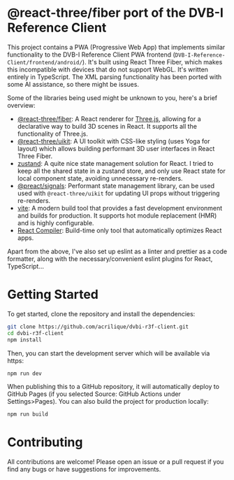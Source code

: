 # @react-three/fiber port of the DVB-I Reference Client

This project contains a PWA (Progressive Web App) that implements similar functionality to the DVB-I Reference Client PWA frontend (`DVB-I-Reference-Client/frontend/android/`). It's built using React Three Fiber, which makes this incompatible with devices that do not support WebGL. It's written entirely in TypeScript. The XML parsing functionality has been ported with some AI assistance, so there might be issues.

Some of the libraries being used might be unknown to you, here's a brief overview:
- [@react-three/fiber](https://github.com/pmndrs/react-three-fiber): A React renderer for [Three.js](https://threejs.org/), allowing for a declarative way to build 3D scenes in React. It supports all the functionality of Three.js.
- [@react-three/uikit](https://github.com/pmndrs/uikit): A UI toolkit with CSS-like styling (uses Yoga for layout) which allows building performant 3D user interfaces in React Three Fiber. 
- [zustand](https://github.com/pmndrs/zustand): A quite nice state management solution for React. I tried to keep all the shared state in a zustand store, and only use React state for local component state, avoiding unnecessary re-renders.
- [@preact/signals](https://github.com/preactjs/signals): Performant state management library, can be used used with `@react-three/uikit` for updating UI props without triggering re-renders.
- [vite](https://vitejs.dev/): A modern build tool that provides a fast development environment and builds for production. It supports hot module replacement (HMR) and is highly configurable.
- [React Compiler](https://react.dev/learn/react-compiler): Build-time only tool that automatically optimizes React apps.

Apart from the above, I've also set up eslint as a linter and prettier as a code formatter, along with the necessary/convenient eslint plugins for React, TypeScript...

# Getting Started

To get started, clone the repository and install the dependencies:

```bash
git clone https://github.com/acrilique/dvbi-r3f-client.git
cd dvbi-r3f-client
npm install
```

Then, you can start the development server which will be available via https:

```bash
npm run dev
```

When publishing this to a GitHub repository, it will automatically deploy to GitHub Pages (if you selected Source: GitHub Actions under Settings>Pages). You can also build the project for production locally:

```bash
npm run build
```

# Contributing

All contributions are welcome! Please open an issue or a pull request if you find any bugs or have suggestions for improvements.